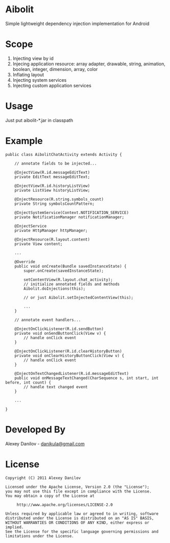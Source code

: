 Aibolit
=======

Simple lightweight dependency injection implementation for Android




Scope
=====
  1. Injecting view by id
  2. Injecing application resource: array adapter, drawable, string, animation, boolean, integer, dimension, array, color 
  3. Inflating layout
  4. Injecting system services
  5. Injecting custom application services




Usage
=====
Just put aibolit-*.jar in classpath




Example
=======
    public class AibolitChatActivity extends Activity {
    
        // annotate fields to be injected...
    
        @InjectView(R.id.messageEditText)
        private EditText messageEditText;
    
        @InjectView(R.id.historyListView)
        private ListView historyListView;
    
        @InjectResource(R.string.symbols_count)
        private String symbolsCountPattern;
    
        @InjectSystemService(Context.NOTIFICATION_SERVICE)
        private NotificationManager notificationManager;
    
        @InjectService
        private HttpManager httpManager;
    
        @InjectResource(R.layout.content)
        private View content;
    
        ...
    
        @Override
        public void onCreate(Bundle savedInstanceState) {
            super.onCreate(savedInstanceState);
    
            setContentView(R.layout.chat_activity);
            // initialize annotated fields and methods
            Aibolit.doInjections(this);
        
            // or just Aibolit.setInjectedContentView(this);
        
            ...
        }
    
        // annotate event handlers... 
    
        @InjectOnClickListener(R.id.sendButton)
        private void onSendButtonClick(View v) {
            // handle onClick event
        }
    
        @InjectOnClickListener(R.id.clearHistoryButton)
        private void onClearHistoryButtonClick(View v) {
            // handle onClick event
        }
    
        @InjectOnTextChangedListener(R.id.messageEditText)
        public void onMessageTextChanged(CharSequence s, int start, int before, int count) {
            // handle text changed event
        }
    
        ...
    
    }




Developed By
============
Alexey Danilov - danikula@gmail.com




License
=======
    Copyright (C) 2011 Alexey Danilov
    
    Licensed under the Apache License, Version 2.0 (the "License");
    you may not use this file except in compliance with the License.
    You may obtain a copy of the License at
    
         http://www.apache.org/licenses/LICENSE-2.0
    
    Unless required by applicable law or agreed to in writing, software
    distributed under the License is distributed on an "AS IS" BASIS,
    WITHOUT WARRANTIES OR CONDITIONS OF ANY KIND, either express or implied.
    See the License for the specific language governing permissions and
    limitations under the License.
